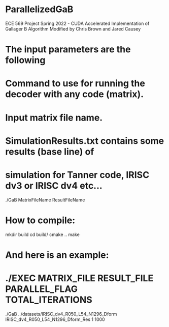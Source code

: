 # ParallelizedGaB
ECE 569 Project Spring 2022 - CUDA Accelerated Implementation of Gallager B Algorithm 
Modified by Chris Brown and Jared Causey
# The input parameters are the following
# Command to use for running the  decoder with any code (matrix).
# Input matrix file name.  
# SimulationResults.txt contains some results (base line) of 
# simulation for Tanner code, IRISC dv3 or IRISC dv4 etc...

./GaB MatrixFileName ResultFileName

# How to compile:
mkdir build
cd build/
cmake ..
make

# And here is an example:
# ./EXEC MATRIX_FILE RESULT_FILE PARALLEL_FLAG TOTAL_ITERATIONS
./GaB ../datasets/IRISC_dv4_R050_L54_N1296_Dform IRISC_dv4_R050_L54_N1296_Dform_Res 1 1000
